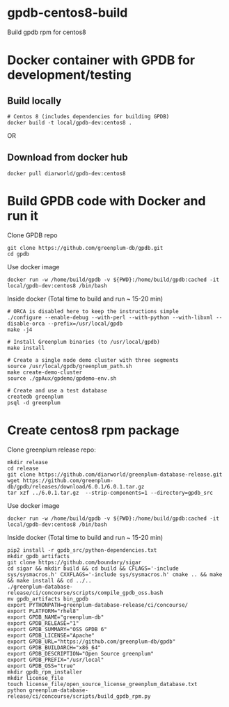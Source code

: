 # gpdb-centos8-build
Build gpdb rpm for centos8 

# Docker container with GPDB for development/testing


## Build locally
```
# Centos 8 (includes dependencies for building GPDB)
docker build -t local/gpdb-dev:centos8 .
```
OR
## Download from docker hub
```
docker pull diarworld/gpdb-dev:centos8
```

# Build GPDB code with Docker and run it

Clone GPDB repo
```
git clone https://github.com/greenplum-db/gpdb.git
cd gpdb
```
Use docker image
```
docker run -w /home/build/gpdb -v ${PWD}:/home/build/gpdb:cached -it local/gpdb-dev:centos8 /bin/bash
```

Inside docker
(Total time to build and run ~ 15-20 min)
```
# ORCA is disabled here to keep the instructions simple
./configure --enable-debug --with-perl --with-python --with-libxml --disable-orca --prefix=/usr/local/gpdb
make -j4

# Install Greenplum binaries (to /usr/local/gpdb)
make install

# Create a single node demo cluster with three segments
source /usr/local/gpdb/greenplum_path.sh
make create-demo-cluster
source ./gpAux/gpdemo/gpdemo-env.sh

# Create and use a test database
createdb greenplum
psql -d greenplum
```

# Create centos8 rpm package

Clone greenplum release repo:
```
mkdir release
cd release
git clone https://github.com/diarworld/greenplum-database-release.git
wget https://github.com/greenplum-db/gpdb/releases/download/6.0.1/6.0.1.tar.gz
tar xzf ../6.0.1.tar.gz  --strip-components=1 --directory=gpdb_src
```
Use docker image
```
docker run -w /home/build/gpdb -v ${PWD}:/home/build/gpdb:cached -it local/gpdb-dev:centos8 /bin/bash
```
Inside docker
(Total time to build and run ~ 15-20 min)
```
pip2 install -r gpdb_src/python-dependencies.txt
mkdir gpdb_artifacts
git clone https://github.com/boundary/sigar
cd sigar && mkdir build && cd build && CFLAGS='-include sys/sysmacros.h' CXXFLAGS='-include sys/sysmacros.h' cmake .. && make && make install && cd ../..
./greenplum-database-release/ci/concourse/scripts/compile_gpdb_oss.bash
mv gpdb_artifacts bin_gpdb
export PYTHONPATH=greenplum-database-release/ci/concourse/
export PLATFORM="rhel8"
export GPDB_NAME="greenplum-db"
export GPDB_RELEASE="1"
export GPDB_SUMMARY="OSS GPDB 6"
export GPDB_LICENSE="Apache"
export GPDB_URL="https://github.com/greenplum-db/gpdb"
export GPDB_BUILDARCH="x86_64"
export GPDB_DESCRIPTION="Open Source greenplum"
export GPDB_PREFIX="/usr/local"
export GPDB_OSS="true"
mkdir gpdb_rpm_installer
mkdir license_file
touch license_file/open_source_license_greenplum_database.txt
python greenplum-database-release/ci/concourse/scripts/build_gpdb_rpm.py

```